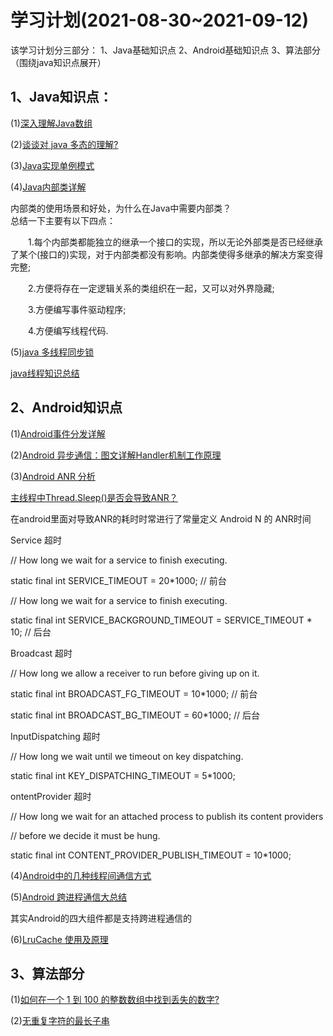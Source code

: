 # 学习计划(2021-08-30~2021-09-12)
该学习计划分三部分：
1、Java基础知识点
2、Android基础知识点
3、算法部分（围绕java知识点展开）

## 1、Java知识点：
(1)[深入理解Java数组](https://dunwu.github.io/javacore/basics/java-array.html#_1-%E7%AE%80%E4%BB%8B)

(2)[谈谈对 java 多态的理解?](https://blog.csdn.net/zhangqiluGrubby/article/details/109487009)

(3)[Java实现单例模式](https://blog.csdn.net/u011595939/article/details/79972371)

(4)[Java内部类详解](https://www.cnblogs.com/dolphin0520/p/3811445.html)

   内部类的使用场景和好处，为什么在Java中需要内部类？  
   总结一下主要有以下四点：

　　1.每个内部类都能独立的继承一个接口的实现，所以无论外部类是否已经继承了某个(接口的)实现，对于内部类都没有影响。内部类使得多继承的解决方案变得完整;

　　2.方便将存在一定逻辑关系的类组织在一起，又可以对外界隐藏;

　　3.方便编写事件驱动程序;

　　4.方便编写线程代码.

(5)[java 多线程同步锁](https://blog.csdn.net/yangzhaomuma/article/details/51236976)

[java线程知识总结](http://www.51gjie.com/java/719.html)



## 2、Android知识点
(1)[Android事件分发详解](https://www.jianshu.com/p/38015afcdb58)

(2)[Android 异步通信：图文详解Handler机制工作原理](https://blog.csdn.net/carson_ho/article/details/80175876)

(3)[Android ANR 分析](https://www.jianshu.com/p/108299cecd90)

[主线程中Thread.Sleep()是否会导致ANR？](https://blog.csdn.net/zhangqunshuai/article/details/82455503)

在android里面对导致ANR的耗时时常进行了常量定义
Android N 的 ANR时间

Service 超时

// How long we wait for a service to finish executing.

static final int SERVICE_TIMEOUT = 20*1000; // 前台

// How long we wait for a service to finish executing.

static final int SERVICE_BACKGROUND_TIMEOUT = SERVICE_TIMEOUT * 10; // 后台

Broadcast 超时

// How long we allow a receiver to run before giving up on it.

static final int BROADCAST_FG_TIMEOUT = 10*1000;  // 前台

static final int BROADCAST_BG_TIMEOUT = 60*1000;  // 后台

InputDispatching 超时

 // How long we wait until we timeout on key dispatching.

 static final int KEY_DISPATCHING_TIMEOUT = 5*1000;

ontentProvider 超时

// How long we wait for an attached process to publish its content providers

// before we decide it must be hung.

static final int CONTENT_PROVIDER_PUBLISH_TIMEOUT = 10*1000;


(4)[Android中的几种线程间通信方式](https://blog.csdn.net/small_and_smallworld/article/details/72791384)

(5)[Android 跨进程通信大总结](https://blog.csdn.net/zhaoyanjun6/article/details/111553746)

其实Android的四大组件都是支持跨进程通信的

(6)[LruCache 使用及原理](https://www.jianshu.com/p/e09870b60046)



## 3、算法部分
(1)[如何在一个 1 到 100 的整数数组中找到丢失的数字?](https://blog.csdn.net/feilang00/article/details/95312062)

(2)[无重复字符的最长子串](https://leetcode-cn.com/problems/longest-substring-without-repeating-characters/)



